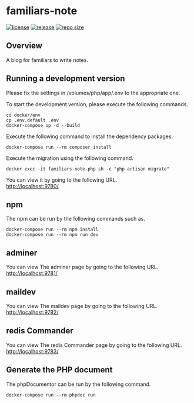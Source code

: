 # familiars-note
[![license](https://img.shields.io/github/license/t-9/familiars-note.svg)](https://github.com/t-9/familiars-note#license)
[![release](https://img.shields.io/github/release/t-9/familiars-note.svg)](https://github.com/t-9/familiars-note/releases)
[![repo size](https://img.shields.io/github/repo-size/t-9/familiars-note.svg)](https://github.com/t-9/familiars-note#repo_size)  

## Overview
A blog for familiars to write notes.  

## Running a development version
Please fix the settings in /volumes/php/app/.env to the appropriate one.

To start the development version, please execute the following commands.
```
cd docker/env
cp .env.default .env
docker-compose up -d --build
```

Execute the following command to install the dependency packages.

```
docker-compose run --rm composer install
```

Execute the migration using the following command.
```
docker exec -it familiars-note-php sh -c "php artisan migrate"
```

You can view it by going to the following URL.  
[http://localhost:9780/](http://localhost:9780/)

## npm
The npm can be run by the following commands such as.
```
docker-compose run --rm npm install
docker-compose run --rm npm run dev
```

## adminer
You can view The adminer page by going to the following URL.  
[http://localhost:9781/](http://localhost:9781/)

## maildev
You can view The maildev page by going to the following URL.  
[http://localhost:9782/](http://localhost:9782/)

## redis Commander
You can view The redis Commander page by going to the following URL.  
[http://localhost:9783/](http://localhost:9783/)

## Generate the PHP document
The phpDocumentor can be run by the following command.
```
docker-compose run --rm phpdoc run
```
